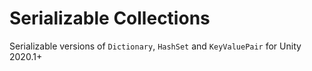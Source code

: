 # Serializable Collections
Serializable versions of `Dictionary`, `HashSet` and `KeyValuePair` for Unity 2020.1+
